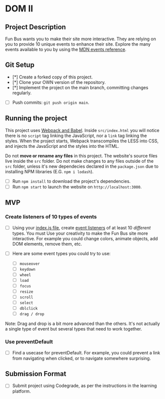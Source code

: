 # DOM II

## Project Description

Fun Bus wants you to make their site more interactive. They are relying on you to provide 10 unique events to enhance their site. Explore the many events available to you by using the [MDN events reference](https://developer.mozilla.org/en-US/docs/Web/Events).

## Git Setup

* [*] Create a forked copy of this project.
* [*] Clone your OWN version of the repository.
* [*] Implement the project on the main branch, committing changes regularly.
* [ ] Push commits: `git push origin main`.

## Running the project

This project uses [Webpack and Babel](https://bloomtech-1.wistia.com/medias/bhi99dwr2x). Inside `src/index.html` you will notice there is no `script` tag linking the JavaScript, nor a `link` tag linking the styles. When the project starts, Webpack transcompiles the LESS into CSS, and injects the JavaScript and the styles into the HTML.

Do not **move or rename any files** in this project. The website's source files live inside the `src` folder. Do not make changes to any files outside of the `src` folder, unless it's new dependecies declared in the `package.json` due to installing NPM libraries (E.G. `npm i lodash`).

* [ ] Run `npm install` to download the project's dependencies.
* [ ] Run `npm start` to launch the website on `http://localhost:3000`.

## MVP

### Create listeners of 10 types of events

* [ ] Using your [index.js file](src/index.js), create [event listeners](https://developer.mozilla.org/en-US/docs/Web/Events) of at least 10 _different_ types. You must Use your creativity to make the Fun Bus site more interactive. For example you could change colors, animate objects, add DOM elements, remove them, etc.

* [ ] Here are some event types you could try to use:
  * [ ] `mouseover`
  * [ ] `keydown`
  * [ ] `wheel`
  * [ ] `load`
  * [ ] `focus`
  * [ ] `resize`
  * [ ] `scroll`
  * [ ] `select`
  * [ ] `dblclick`
  * [ ] `drag / drop`

Note: Drag and drop is a bit more advanced than the others. It's not actually a single type of event but several types that need to work together.

### Use preventDefault

* [ ] Find a usecase for preventDefault. For example, you could prevent a link from navigating when clicked, or to navigate somewhere surprising.

## Submission Format

* [ ] Submit project using Codegrade, as per the instructions in the learning platform.
